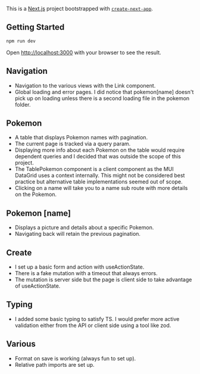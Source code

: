This is a [Next.js](https://nextjs.org) project bootstrapped with [`create-next-app`](https://nextjs.org/docs/app/api-reference/cli/create-next-app).

## Getting Started

```bash
npm run dev
```

Open [http://localhost:3000](http://localhost:3000) with your browser to see the result.

## Navigation

- Navigation to the various views with the Link component.
- Global loading and error pages. I did notice that pokemon[name] doesn't pick up on loading unless there is a second loading file in the pokemon folder.

## Pokemon

- A table that displays Pokemon names with pagination.
- The current page is tracked via a query param.
- Displaying more info about each Pokemon on the table would require dependent queries and I decided that was outside the scope of this project.
- The TablePokemon component is a client component as the MUI DataGrid uses a context internally. This might not be considered best practice but alternative table implementations seemed out of scope.
- Clicking on a name will take you to a name sub route with more details on the Pokemon.

## Pokemon [name]

- Displays a picture and details about a specific Pokemon.
- Navigating back will retain the previous pagination.

## Create

- I set up a basic form and action with useActionState.
- There is a fake mutation with a timeout that always errors.
- The mutation is server side but the page is client side to take advantage of useActionState.

## Typing

- I added some basic typing to satisfy TS. I would prefer more active validation either from the API or client side using a tool like zod.

## Various

- Format on save is working (always fun to set up).
- Relative path imports are set up.
